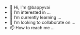 - 👋 Hi, I’m @bappyvai
- 👀 I’m interested in ...
- 🌱 I’m currently learning ...
- 💞️ I’m looking to collaborate on ...
- 📫 How to reach me ...

<!---
bappyvai/bappyvai is a ✨ special ✨ repository because its `README.md` (this file) appears on your GitHub profile.
You can click the Preview link to take a look at your changes.
--->

